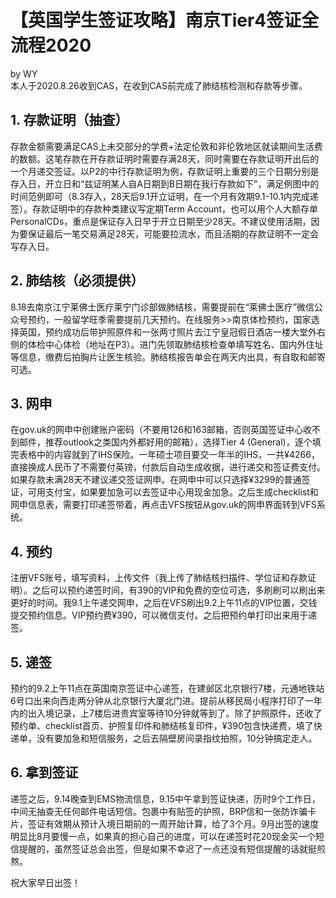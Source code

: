 # 【英国学生签证攻略】南京Tier4签证全流程2020
by WY  
本人于2020.8.26收到CAS，在收到CAS前完成了肺结核检测和存款等步骤。  

## 1. 存款证明（抽查）
存款金额需要满足CAS上未交部分的学费+法定伦敦和非伦敦地区就读期间生活费的数额。这笔存款在开存款证明时需要存满28天，同时需要在存款证明开出后的一个月递交签证。以P2的中行存款证明为例，存款证明上重要的三个日期分别是存入日，开立日和“兹证明某人自A日期到B日期在我行存款如下”，满足例图中的时间范例即可（8.3存入，28天后9.1开立证明，在一个月有效期9.1-10.1内完成递签）。存款证明中的存款种类建议写定期Term Account，也可以用个人大额存单PersonalCDs，重点是保证存入日早于开立日期至少28天。不建议使用活期，因为要保证最后一笔交易满足28天，可能要拉流水，而且活期的存款证明不一定会写存入日。

## 2. 肺结核（必须提供）
8.18去南京江宁莱佛士医疗莱宁门诊部做肺结核，需要提前在“莱佛士医疗”微信公众号预约，一般留学旺季需要提前几天预约。在线服务>>南京体检预约，国家选择英国，预约成功后带护照原件和一张两寸照片去江宁皇冠假日酒店一楼大堂外右侧的体检中心体检（地址在P3）。进门先领取肺结核检查单填写姓名、国内外住址等信息，缴费后拍胸片让医生核验。肺结核报告单会在两天内出具，有自取和邮寄可选。

## 3. 网申
在gov.uk的网申中创建账户密码（不要用126和163邮箱，否则英国签证中心收不到邮件，推荐outlook之类国内外都好用的邮箱），选择Tier 4 (General)，逐个填完表格中的内容就到了IHS保险。一年硕士项目要交一年半的IHS，一共¥4266，直接换成人民币了不需要付英镑，付款后自动生成收据，进行递交和签证费支付。如果存款未满28天不建议递交签证网申。在网申中可以只选择¥3299的普通签证，可用支付宝，如果要加急可以去签证中心用现金加急。之后生成checklist和网申信息表，需要打印递签带着，再点击VFS按钮从gov.uk的网申界面转到VFS系统。

## 4. 预约
注册VFS账号，填写资料，上传文件（我上传了肺结核扫描件、学位证和存款证明）。之后可以预约递签时间，有390的VIP和免费的空位可选，多刷刷可以刷出来更好的时间。我9.1上午递交网申，之后在VFS刷出9.2上午11点的VIP位置，交钱提交预约信息。VIP预约费¥390，可以微信支付。之后把预约单打印出来用于递签。

## 5. 递签
预约的9.2上午11点在英国南京签证中心递签，在建邺区北京银行7楼，元通地铁站6号口出来向西走两分钟从北京银行大厦北门进。提前从移民局小程序打印了一年内的出入境记录，上7楼后进贵宾室等待10分钟就等到了。除了护照原件，还收了预约单、checklist首页、护照复印件和肺结核复印件，¥390包含快递费，填了快递单，没有要加急和短信服务，之后去隔壁房间录指纹拍照，10分钟搞定走人。

## 6. 拿到签证
递签之后，9.14晚查到EMS物流信息，9.15中午拿到签证快递，历时9个工作日，中间无抽查无任何邮件电话短信。包裹中有贴签的护照，BRP信和一张防诈骗卡片，签证有效期从预计入境日期前的一周开始计算，给了3个月。9月出签的速度明显比8月要慢一点，如果真的担心自己的进度，可以在递签时花20现金买一个短信提醒的，虽然签证总会出签，但是如果不幸迟了一点还没有短信提醒的话就挺煎熬。

祝大家早日出签！

